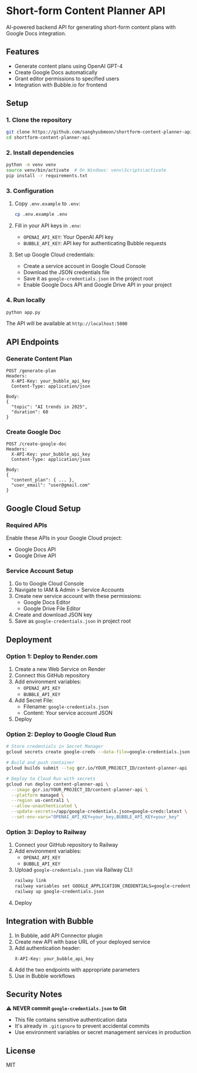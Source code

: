 # Short-form Content Planner API

AI-powered backend API for generating short-form content plans with Google Docs integration.

## Features

- Generate content plans using OpenAI GPT-4
- Create Google Docs automatically
- Grant editor permissions to specified users
- Integration with Bubble.io for frontend

## Setup

### 1. Clone the repository

```bash
git clone https://github.com/sanghyubmoon/shortform-content-planner-api.git
cd shortform-content-planner-api
```

### 2. Install dependencies

```bash
python -m venv venv
source venv/bin/activate  # On Windows: venv\Scripts\activate
pip install -r requirements.txt
```

### 3. Configuration

1. Copy `.env.example` to `.env`:
   ```bash
   cp .env.example .env
   ```

2. Fill in your API keys in `.env`:
   - `OPENAI_API_KEY`: Your OpenAI API key
   - `BUBBLE_API_KEY`: API key for authenticating Bubble requests

3. Set up Google Cloud credentials:
   - Create a service account in Google Cloud Console
   - Download the JSON credentials file
   - Save it as `google-credentials.json` in the project root
   - Enable Google Docs API and Google Drive API in your project

### 4. Run locally

```bash
python app.py
```

The API will be available at `http://localhost:5000`

## API Endpoints

### Generate Content Plan

```
POST /generate-plan
Headers:
  X-API-Key: your_bubble_api_key
  Content-Type: application/json

Body:
{
  "topic": "AI trends in 2025",
  "duration": 60
}
```

### Create Google Doc

```
POST /create-google-doc
Headers:
  X-API-Key: your_bubble_api_key
  Content-Type: application/json

Body:
{
  "content_plan": { ... },
  "user_email": "user@gmail.com"
}
```

## Google Cloud Setup

### Required APIs
Enable these APIs in your Google Cloud project:
- Google Docs API
- Google Drive API

### Service Account Setup
1. Go to Google Cloud Console
2. Navigate to IAM & Admin > Service Accounts
3. Create new service account with these permissions:
   - Google Docs Editor
   - Google Drive File Editor
4. Create and download JSON key
5. Save as `google-credentials.json` in project root

## Deployment

### Option 1: Deploy to Render.com

1. Create a new Web Service on Render
2. Connect this GitHub repository
3. Add environment variables:
   - `OPENAI_API_KEY`
   - `BUBBLE_API_KEY`
4. Add Secret File:
   - Filename: `google-credentials.json`
   - Content: Your service account JSON
5. Deploy

### Option 2: Deploy to Google Cloud Run

```bash
# Store credentials in Secret Manager
gcloud secrets create google-creds --data-file=google-credentials.json

# Build and push container
gcloud builds submit --tag gcr.io/YOUR_PROJECT_ID/content-planner-api

# Deploy to Cloud Run with secrets
gcloud run deploy content-planner-api \
  --image gcr.io/YOUR_PROJECT_ID/content-planner-api \
  --platform managed \
  --region us-central1 \
  --allow-unauthenticated \
  --update-secrets=/app/google-credentials.json=google-creds:latest \
  --set-env-vars="OPENAI_API_KEY=your_key,BUBBLE_API_KEY=your_key"
```

### Option 3: Deploy to Railway

1. Connect your GitHub repository to Railway
2. Add environment variables:
   - `OPENAI_API_KEY`
   - `BUBBLE_API_KEY`
3. Upload `google-credentials.json` via Railway CLI:
   ```bash
   railway link
   railway variables set GOOGLE_APPLICATION_CREDENTIALS=google-credentials.json
   railway up google-credentials.json
   ```
4. Deploy

## Integration with Bubble

1. In Bubble, add API Connector plugin
2. Create new API with base URL of your deployed service
3. Add authentication header:
   ```
   X-API-Key: your_bubble_api_key
   ```
4. Add the two endpoints with appropriate parameters
5. Use in Bubble workflows

## Security Notes

⚠️ **NEVER commit `google-credentials.json` to Git**
- This file contains sensitive authentication data
- It's already in `.gitignore` to prevent accidental commits
- Use environment variables or secret management services in production

## License

MIT